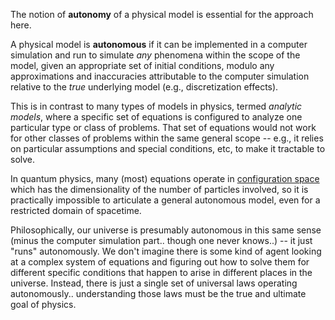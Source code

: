 The notion of **autonomy** of a physical model is essential for the approach here.

A physical model is **autonomous** if it can be implemented in a computer simulation and run to simulate *any* phenomena within the scope of the model, given an appropriate set of initial conditions, modulo any approximations and inaccuracies attributable to the computer simulation relative to the *true* underlying model (e.g., discretization effects).

This is in contrast to many types of models in physics, termed *analytic models*, where a specific set of equations is configured to analyze one particular type or class of problems. That set of equations would not work for other classes of problems within the same general scope -- e.g., it relies on particular assumptions and special conditions, etc, to make it tractable to solve.

In quantum physics, many (most) equations operate in [configuration space](configuration_space "wikilink") which has the dimensionality of the number of particles involved, so it is practically impossible to articulate a general autonomous model, even for a restricted domain of spacetime.

Philosophically, our universe is presumably autonomous in this same sense (minus the computer simulation part.. though one never knows..) -- it just "runs" autonomously. We don't imagine there is some kind of agent looking at a complex system of equations and figuring out how to solve them for different specific conditions that happen to arise in different places in the universe. Instead, there is just a single set of universal laws operating autonomously.. understanding those laws must be the true and ultimate goal of physics.</text>
